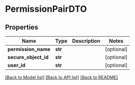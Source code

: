 # PermissionPairDTO

## Properties
Name | Type | Description | Notes
------------ | ------------- | ------------- | -------------
**permission_name** | **str** |  | [optional] 
**secure_object_id** | **str** |  | [optional] 
**user_id** | **str** |  | [optional] 

[[Back to Model list]](../README.md#documentation-for-models) [[Back to API list]](../README.md#documentation-for-api-endpoints) [[Back to README]](../README.md)


